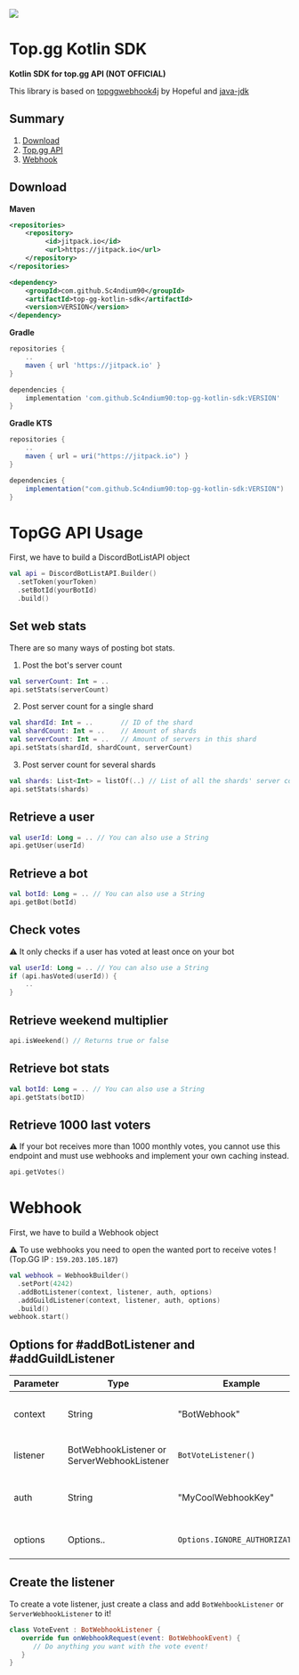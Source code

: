 [![](https://jitpack.io/v/Sc4ndium90/top-gg-kotlin-sdk.svg)](https://jitpack.io/#Sc4ndium90/top-gg-kotlin-sdk)

# Top.gg Kotlin SDK
**Kotlin SDK for top.gg API (NOT OFFICIAL)**

This library is based on [topggwebhook4j](https://github.com/Hopeful-Developers/topggwebhooks4j) by Hopeful and [java-jdk](https://github.com/top-gg/java-sdk)

## Summary
1. [Download](#download)
2. [Top.gg API](#topgg-api-usage)
3. [Webhook](#webhook)

## Download
**Maven**
```xml
<repositories>
	<repository>
		 <id>jitpack.io</id>
		 <url>https://jitpack.io</url>
	</repository>
</repositories>
```
```xml
<dependency>
	<groupId>com.github.Sc4ndium90</groupId>
	<artifactId>top-gg-kotlin-sdk</artifactId>
	<version>VERSION</version>
</dependency>
```

**Gradle**
```gradle
repositories {
    ..
    maven { url 'https://jitpack.io' }
}

dependencies {
    implementation 'com.github.Sc4ndium90:top-gg-kotlin-sdk:VERSION'
}
```

**Gradle KTS**
```gradle
repositories {
    ..
    maven { url = uri("https://jitpack.io") }
}

dependencies {
    implementation("com.github.Sc4ndium90:top-gg-kotlin-sdk:VERSION")
}
```


# TopGG API Usage
First, we have to build a DiscordBotListAPI object

```kotlin
val api = DiscordBotListAPI.Builder()
  .setToken(yourToken)
  .setBotId(yourBotId)
  .build()
```

## **Set web stats**

There are so many ways of posting bot stats.

1. Post the bot's server count
```kotlin
val serverCount: Int = ..
api.setStats(serverCount)
```

2. Post server count for a single shard
```kotlin
val shardId: Int = ..       // ID of the shard
val shardCount: Int = ..    // Amount of shards
val serverCount: Int = ..   // Amount of servers in this shard
api.setStats(shardId, shardCount, serverCount)
```

3. Post server count for several shards
```kotlin
val shards: List<Int> = listOf(..) // List of all the shards' server count
api.setStats(shards)
```


## **Retrieve a user**

```kotlin
val userId: Long = .. // You can also use a String
api.getUser(userId)
```


## **Retrieve a bot**

```kotlin
val botId: Long = .. // You can also use a String
api.getBot(botId)
```

## **Check votes**

:warning: It only checks if a user has voted at least once on your bot
```kotlin
val userId: Long = .. // You can also use a String
if (api.hasVoted(userId)) {
    ..
}
```

## **Retrieve weekend multiplier**

```kotlin
api.isWeekend() // Returns true or false
```

## **Retrieve bot stats**

```kotlin
val botId: Long = .. // You can also use a String
api.getStats(botID) 
```

## **Retrieve 1000 last voters**

⚠️ If your bot receives more than 1000 monthly votes, you cannot use this endpoint and must use webhooks and implement your own caching instead.
```kotlin
api.getVotes() 
```

# Webhook
First, we have to build a Webhook object

⚠️ To use webhooks you need to open the wanted port to receive votes ! (Top.GG IP : `159.203.105.187`)

```kotlin
val webhook = WebhookBuilder()
  .setPort(4242)
  .addBotListener(context, listener, auth, options)
  .addGuildListener(context, listener, auth, options)
  .build()
webhook.start()
```

## Options for #addBotListener and #addGuildListener
Parameter | Type | Example | Purpose
--------- | ---- | ------- | -------
context | String | "BotWebhook" | This is the path of the webhook. The link on top.gg would be like `http://XXXXXX:4242/BotWebhook`
listener | BotWebhookListener or ServerWebhookListener | `BotVoteListener()` | This is the class you would use to give rewards to users or to send a small notification
auth | String | "MyCoolWebhookKey" | This is what authorizes your webhook. This is used to identify the requests coming to your webhook.
options | Options.. | `Options.IGNORE_AUTHORIZATION` | These are optional and are useful for people who want to check if the webhook works.

## Create the listener
To create a vote listener, just create a class and add `BotWehbookListener` or `ServerWebhookListener` to it!

```kotlin
class VoteEvent : BotWebhookListener {
   override fun onWebhookRequest(event: BotWebhookEvent) {
      // Do anything you want with the vote event!
   }
}
```
